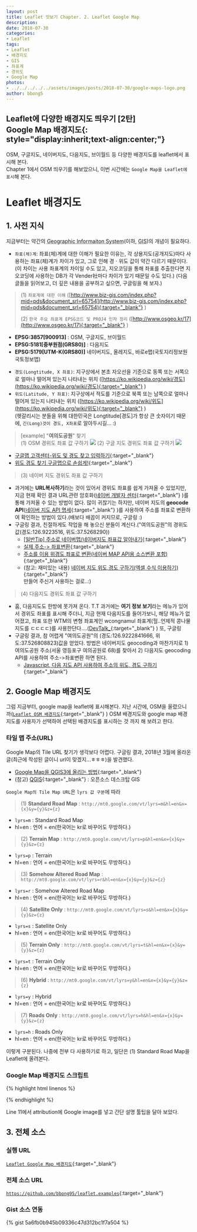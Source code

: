```yaml
---
layout: post
title: Leaflet 맛보기 Chapter. 2. Leaflet Google Map
description: 
date: 2018-07-30
categories: 
- Leaflet
tags: 
- Leaflet
- 배경지도
- GIS
- 좌표계
- 경위도
- Google Map
photos: 
- ../../../../../assets/images/posts/2018-07-30/google-maps-logo.png 
author: bbong5
---
```

**Leaflet에 다양한 배경지도 띄우기 [2탄]<br/><i class="fa fa-quote-left"></i> Google Map <i class="fa fa-quote-right"></i> 배경지도**{: style="display:inherit;text-align:center;"}
---
OSM, 구글지도, 네이버지도, 다음지도, 브이월드 등 다양한 배경지도를 leaflet에서 표시해 본다.<br/>
Chapter 1에서 OSM 띄우기를 해보았으니, 이번 시간에는 `Google Map을 Leaflet에 표시`해 본다.

# Leaflet 배경지도

## 1. 사전 지식

지금부터는 약간의 <acronym title="Geographic Informaiton System">Geographic Informaiton System</acronym>(이하, <acronym title="Geographic Informaiton System">GIS</acronym>)의 개념이 필요하다.
- `좌표(체)계`: 좌표(체)계에 대한 이해가 필요한 이유는, 각 상용지도(공개지도)마다 사용하는 좌표(체)계가 차이가 있고, 그로 인해 경ㆍ위도 값이 약간 다르기 때문이다.(이 차이는 사용 좌표계의 차이일 수도 있고, 지오코딩을 통해 좌표를 추출한다면 지오코딩에 사용하는 DB가 각 Vender社마다 차이가 있기 때문일 수도 있다.)
(다음 글들을 읽어보고, 더 깊은 내용을 공부하고 싶으면, 구글링을 해 보자.)

> (1) `좌표계에 대한 이해` ([http://www.biz-gis.com/index.php?mid=pds&document_srl=65754](http://www.biz-gis.com/index.php?mid=pds&document_srl=65754){:target="_blank"} <i class="fa fa-external-link"></i>)
> 
> (2) `한국 주요 좌표계 EPSG코드 및 PROJ4 인자 정리` ([http://www.osgeo.kr/17](http://www.osgeo.kr/17){:target="_blank"} <i class="fa fa-external-link"></i>)
+ **EPSG:3857[900913]** : OSM, 구글지도, 브이월드
+ **EPSG:5181[중부원점(GRS80)]** : 다음지도
+ **EPSG:5179[UTM-K(GRS80)]** 네이버지도, 올레지도, 바로e맵(국토지리정보원 국토정보맵)

- `경도(Longtitude, X 좌표)`: 지구상에서 본초 자오선을 기준으로 동쪽 또는 서쪽으로 얼마나 떨어져 있는지 나타내는 위치 ([https://ko.wikipedia.org/wiki/경도](https://ko.wikipedia.org/wiki/경도){:target="_blank"} <i class="fa fa-external-link"></i>)
- `위도(Latitude, Y 좌표)`: 지구상에서 적도를 기준으로 북쪽 또는 남쪽으로 얼마나 떨어져 있는지 나타내는 위치 ([https://ko.wikipedia.org/wiki/위도](https://ko.wikipedia.org/wiki/위도){:target="_blank"} <i class="fa fa-external-link"></i>)<br/>
(헷갈리시는 분들을 위해 대한민국은 Longtitude[경도]가 항상 큰 숫자이기 때문에, `긴(Long)것이 경도, X좌표`로 알아두시길... :)

> [example] "**여의도공원**" 찾기<br/>
> (1) OSM 경위도 좌표 값 구하기
![](https://bbong95.github.io/assets/images/posts/2018-07-25/OSM_coords.png)
> (2) 구글 지도 경위도 좌표 값 구하기
![](https://bbong95.github.io/assets/images/posts/2018-07-25/googlemap_coords.png)
+ [구글맵 고객센터-위도 및 경도 찾고 입력하기](https://support.google.com/maps/answer/18539?hl=ko&co=GENIE.Platform%3DDesktop){:target="_blank"} <i class="fa fa-external-link"></i>
+ [위도 경도 찾기 구글맵으로 손쉽게!](http://g2me.tistory.com/224){:target="_blank"} <i class="fa fa-external-link"></i>

> (3) 네이버 지도 경위도 좌표 값 구하기
+ 과거에는 **URL복사하기**라는 것이 있어서 경위도 좌표를 쉽게 가져올 수 있었지만, 지금 현재 확인 결과 URL관련 암호화([네이버 개발자 센터](https://developers.naver.com/forum/posts/9593){:target="_blank"} <i class="fa fa-external-link"></i>)를 통해 가져올 수 있는 방법이 없다. 많이 귀찮기는 하지만, 네이버 지도의 **geocode API**([네이버 지도 API 명세](https://developers.naver.com/docs/map/overview/){:target="_blank"} <i class="fa fa-external-link"></i>)를 사용하여 주소를 좌표로 변환하여 확인하는 방법이 있다.(배보다 배꼽이 커지므로, 구글링 :)
+ 구글링 결과, 친절하게도 작업을 해 놓으신 분들이 계신다.("여의도공원"의 경위도 값(경도:126.9223516, 위도:37.5268290))<br/>
	+ [[일반Tip] 주소로 네이버맵/네이버지도 좌표값 알아내기](http://blog.goodkiss.co.kr/entry/주소로-네이버지도-좌표값-알아내기){:target="_blank"} <i class="fa fa-external-link"></i>
	+ [실제 주소-> 좌표변환](http://f.goodkiss.co.kr/naver/naverMap.html){:target="_blank"} <i class="fa fa-external-link"></i>
	+ [주소를 이용 위경도 좌표로 변환(네이버 MAP API용 소스변환 포함)](http://savour.tistory.com/299){:target="_blank"} <i class="fa fa-external-link"></i>
	+ (참고: 재미있는 내용) [네이버 지도 위도,경도 구하기(엑셀 수식 이용하기)](http://blog.opid.kr/246){:target="_blank"} <i class="fa fa-external-link"></i><br/>
만들어 주신거 사용하는 걸로..:)

> (4) 다음지도 경위도 좌표 값 구하기
+ 훔, 다음지도도 한방에 못가져 온다. T.T 과거에는 **여기 정보 보기**라는 메뉴가 있어서 경위도 좌표를 표시해 주더니, 지금 현재 다음지도를 들어가보니, 해당 메뉴가 없어졌고, 좌표 또한 WTM의 변형 좌표계인 wcongnamul 좌표계(헐..언제적 콩나물지도를 ㄷㄷㄷㄷ)를 사용한단다....([DevTalk_](https://devtalk.kakao.com/t/topic/35844){:target="_blank"} <i class="fa fa-external-link"></i>) 또, 구글링
+ 구글링 결과, 참 어렵게 "여의도공원"의 (경도:126.9222841666, 위도:37.526808823)값을 얻었다. 방법은 네이버지도 geocoding과 마찬가지로 1)여의도공원 주소(서울 영등포구 여의공원로 68)를 찾아서 2) 다음지도 geocoding API를 사용하여 주소->좌표변환 하면 된다.<br/>
	+ [Javascript, 다음 지도 API 사용하여 주소의 위도, 경도 구하기](http://tedware.tistory.com/55){:target="_blank"} <i class="fa fa-external-link"></i>

## 2. Google Map 배경지도

그럼 지금부터, google map을 leaflet에 표시해본다.
지난 시간에, OSM을 올렸으니까([`Leaflet OSM 배경지도`](https://bbong95.github.io/leaflet.examples/leaflet_osm.html){:target="_blank"} <i class="fa fa-external-link"></i>) OSM 배경지도와 google map 배경지도를 사용자가 선택하여 선택된 배경지도를 표시하는 것 까지 해 보려고 한다.

### 타일 맵 주소(URL)

Google Map의 Tile URL 찾기가 생각보다 어렵다. 구글링 결과, 2018년 3월에 올라온 글(최근에 작성된 글이니 url이 맞겠지...ㅎㅎㅎ)을 발견했다.
- [Google Map을 QGIS3에 올리는 방법](https://www.hatarilabs.com/ih-en/how-to-add-a-google-map-in-qgis-3-tutorial){:target="_blank"} <i class="fa fa-external-link"></i>
- (참고) [QGIS](https://qgis.org/ko/site/){:target="_blank"} <i class="fa fa-external-link"></i>: 오픈소스 데스크탑 GIS

`Google Map의 Tile Map URL`은 `lyrs 값 구분`에 따라
> (1) **Standard Road Map** : `http://mt0.google.com/vt/lyrs=m&hl=en&x={x}&y={y}&z={z}`
+ `lyrs=m` : Standard Road Map
+ hl=en : 언어 = en(한국어는 kr로 바꾸어도 무방하다.)

> (2) **Terrain Map** : `http://mt0.google.com/vt/lyrs=p&hl=en&x={x}&y={y}&z={z}`
+ `lyrs=p` : Terrain
+ hl=en : 언어 = en(한국어는 kr로 바꾸어도 무방하다.)

> (3) **Somehow Altered Road Map** : `http://mt0.google.com/vt/lyrs=r&hl=en&x={x}&y={y}&z={z}`
+ `lyrs=r` : Somehow Altered Road Map
+ hl=en : 언어 = en(한국어는 kr로 바꾸어도 무방하다.)

> (4) **Satellite Only** : `http://mt0.google.com/vt/lyrs=s&hl=en&x={x}&y={y}&z={z}`
+ `lyrs=s` : Satellite Only
+ hl=en : 언어 = en(한국어는 kr로 바꾸어도 무방하다.)

> (5) **Terrain Only** : `http://mt0.google.com/vt/lyrs=t&hl=en&x={x}&y={y}&z={z}`
+ `lyrs=t` : Terrain Only
+ hl=en : 언어 = en(한국어는 kr로 바꾸어도 무방하다.)

> (6) **Hybrid** : `http://mt0.google.com/vt/lyrs=y&hl=en&x={x}&y={y}&z={z}`
+ `lyrs=y` : Hybrid
+ hl=en : 언어 = en(한국어는 kr로 바꾸어도 무방하다.)

> (7) **Roads Only** : `http://mt0.google.com/vt/lyrs=h&hl=en&x={x}&y={y}&z={z}`
+ `lyrs=h` : Roads Only
+ hl=en : 언어 = en(한국어는 kr로 바꾸어도 무방하다.)

이렇게 구분된다. 나중에 전부 다 사용하기로 하고, 일단은 (1) Standard Road Map을 Leaflet에 올려본다.


### Google Map 배경지도 스크립트

{% highlight html linenos %}
<div id="map" class="map"></div>
<script>
	var lat = 36.1358642; //위도
	var lng = 128.0785804; //경도
	var zoom = 7; //줌 레벨
	var mymap = L.map('map', {
		center: [lat, lng],
		zoom: zoom
	});
	L.tileLayer('https://mt0.google.com/vt/lyrs=m&hl=kr&x={x}&y={y}&z={z}', {
		attribution: '&copy; <a target="_blank" href="https://maps.google.com/maps?ll=36.1358642,128.0785804&amp;z=13&amp;t=m&amp;hl=ko-KR&amp;gl=US&amp;mapclient=apiv3" title="Google 지도에서 이 지역을 보려면 클릭하세요." ><img alt="" src="https://maps.gstatic.com/mapfiles/api-3/images/google4.png" draggable="false"></a>' //화면 오른쪽 하단 attributors
	}).addTo(mymap);
</script>
{% endhighlight %}

Line 11에서 attribution에 Google image를 넣고 간단 설명 툴팁을 달아 보았다.

## 3. 전체 소스

### 실행 URL

[`Leaflet Google Map 배경지도`](https://bbong95.github.io/leaflet.examples/leaflet_googlemap.html){:target="_blank"} <i class="fa fa-external-link"></i>

### 전체 소스 URL
[`https://github.com/bbong95/leaflet.examples`](https://github.com/bbong95/leaflet.examples){:target="_blank"} <i class="fa fa-external-link"></i>

### Gist 소스 연동

{% gist 5a6fb0b945b09336c47d312bc1f7a504 %}